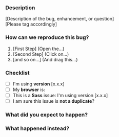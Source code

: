 ### Description

[Description of the bug, enhancement, or question]  
[Please tag accordingly]

### How can we reproduce this bug?

1. [First Step] (Open the...)
2. [Second Step] (Click on...)
3. [and so on...] (And drag this...)

### Checklist
* [ ] I'm using **version** [x.x.x]
* [ ] My **browser** is:
* [ ] This is a **Sass** issue: I'm using version [x.x.x]
* [ ] I am sure this issue is **not a duplicate**?

### What did you expect to happen?

### What happened instead?
